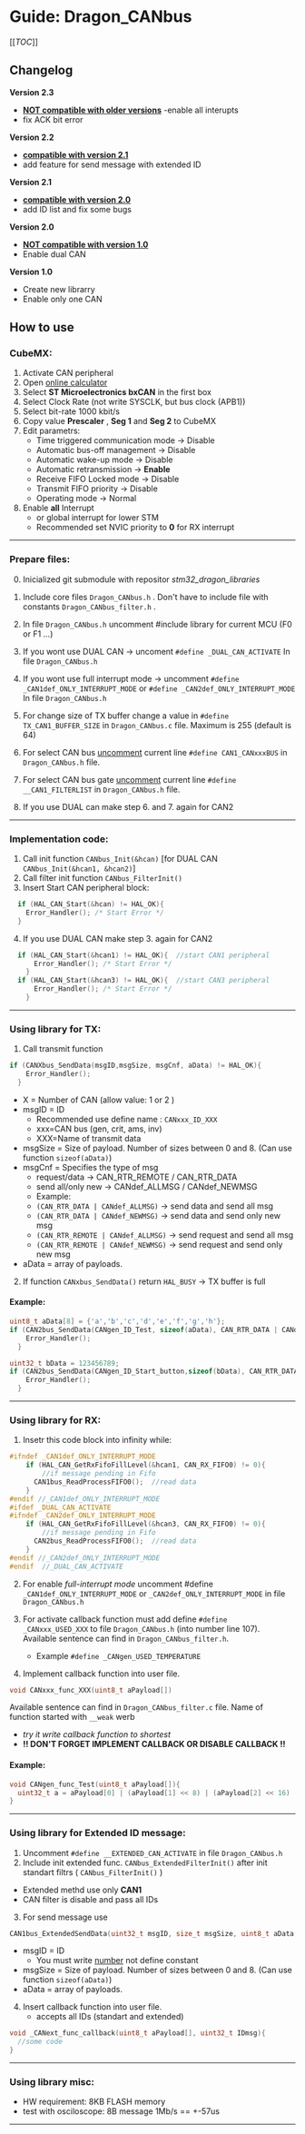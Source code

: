 
# Guide: Dragon_CANbus


[[_TOC_]]

## Changelog
**Version 2.3**
- **<ins>NOT compatible with older versions</ins>**
 -enable all interupts
- fix ACK bit error

**Version 2.2**
- **<ins>compatible with version 2.1</ins>**
- add feature for send message with extended ID

**Version 2.1**
- **<ins>compatible with version 2.0</ins>**
- add ID list and fix some bugs

**Version 2.0**
- **<ins>NOT compatible with version 1.0</ins>**
- Enable dual CAN

**Version 1.0**
- Create new librarry 
- Enable only one CAN

## How to use
### CubeMX:
1. Activate CAN peripheral
2. Open [online calculator](http://www.bittiming.can-wiki.info/ "online calculator")
3. Select **ST Microelectronics bxCAN** in the first box
4. Select Clock Rate (not write SYSCLK, but bus clock (APB1))
5. Select bit-rate  1000 kbit/s
6. Copy value **Prescaler** , **Seg 1** and **Seg 2** to CubeMX 
7. Edit parametrs:
   - Time triggered communication mode -> Disable
   -  Automatic bus-off management -> Disable
   -  Automatic wake-up mode -> Disable
   -  Automatic retransmission -> **Enable**
   -  Receive FIFO Locked mode -> Disable
   -  Transmit FIFO priority -> Disable
   -  Operating mode -> Normal
8. Enable **all** Interrupt
   - or global interrupt for lower STM
   - Recommended set NVIC priority to **0** for RX interrupt 
------------
### Prepare files:
0. Inicialized git submodule with repositor *stm32_dragon_libraries*
 
1. Include core files `Dragon_CANbus.h` . Don't have to include file with constants `Dragon_CANbus_filter.h` . 
2.  In file `Dragon_CANbus.h` uncomment #include library for current MCU (F0 or F1 ...) 
3. If you wont use DUAL CAN -> uncoment `#define _DUAL_CAN_ACTIVATE` In file `Dragon_CANbus.h`
4. If you wont use full interrupt mode -> uncomment `#define _CAN1def_ONLY_INTERRUPT_MODE` or `#define _CAN2def_ONLY_INTERRUPT_MODE` In file `Dragon_CANbus.h`
5. For change size of TX buffer change a value in `#define TX_CAN1_BUFFER_SIZE` in `Dragon_CANbus.c` file. Maximum is 255 (default is 64)
6. For select CAN bus <ins>uncomment</ins> current line `#define CAN1_CANxxxBUS` in `Dragon_CANbus.h` file.
7. For select CAN bus gate <ins>uncomment</ins> current line `#define __CAN1_FILTERLIST` in `Dragon_CANbus.h` file.
8. If you use DUAL can make step 6. and 7. again for CAN2
------------
### Implementation code:
1. Call init function `CANbus_Init(&hcan)` [for DUAL CAN `CANbus_Init(&hcan1, &hcan2)`]
2. Call filter init function `CANbus_FilterInit()`
3. Insert Start CAN peripheral block: 
```c
  if (HAL_CAN_Start(&hcan) != HAL_OK){  
    Error_Handler(); /* Start Error */
  }
```
4. If you use DUAL CAN make step 3. again for CAN2
```c
  if (HAL_CAN_Start(&hcan1) != HAL_OK){  //start CAN1 peripheral  
      Error_Handler(); /* Start Error */
    }
  if (HAL_CAN_Start(&hcan3) != HAL_OK){  //start CAN3 peripheral    
      Error_Handler(); /* Start Error */
    }
```
------------
### Using library for TX:
1. Call transmit function 
```c
if (CANXbus_SendData(msgID,msgSize, msgCnf, aData) != HAL_OK){
    Error_Handler();
  }
```
   - X = Number of CAN (allow value: 1 or 2 )
   - msgID = ID
      - Recommended use define name : `CANxxx_ID_XXX` 
      - xxx=CAN bus (gen, crit, ams, inv) 
      - XXX=Name of transmit data
   - msgSize = Size of payload. Number of sizes between 0 and 8. (Can use function `sizeof(aData)`)
   - msgCnf = Specifies the type of msg
      - request/data -> CAN_RTR_REMOTE / CAN_RTR_DATA
      - send all/only new -> CANdef_ALLMSG / CANdef_NEWMSG
      - Example: 
      - `(CAN_RTR_DATA | CANdef_ALLMSG)`  -> send data and send all msg
      - `(CAN_RTR_DATA | CANdef_NEWMSG)`  -> send data and send only new msg
      - `(CAN_RTR_REMOTE | CANdef_ALLMSG)`  -> send request and send all msg
      - `(CAN_RTR_REMOTE | CANdef_NEWMSG)`  -> send request and send only new msg
   - aData = array of payloads. 
2. If function `CANxbus_SendData()` return `HAL_BUSY` -> TX buffer is full
   
#### **Example:**
```c
uint8_t aData[8] = {'a','b','c','d','e','f','g','h'};
if (CAN2bus_SendData(CANgen_ID_Test, sizeof(aData), CAN_RTR_DATA | CANdef_ALLMSG, aData) != HAL_OK){
    Error_Handler();
  }

uint32_t bData = 123456789;
if (CAN2bus_SendData(CANgen_ID_Start_button,sizeof(bData), CAN_RTR_DATA | CANdef_ALLMSG, (uint8_t*)&bData) != HAL_OK){
    Error_Handler();
  }
```
------------
### Using library for RX:
1. Insetr this code block into infinity while:
```c
#ifndef _CAN1def_ONLY_INTERRUPT_MODE
    if (HAL_CAN_GetRxFifoFillLevel(&hcan1, CAN_RX_FIFO0) != 0){
        //if message pending in Fifo
      CAN1bus_ReadProcessFIFO0();  //read data
    }
#endif //_CAN1def_ONLY_INTERRUPT_MODE
#ifdef _DUAL_CAN_ACTIVATE    
#ifndef _CAN2def_ONLY_INTERRUPT_MODE
    if (HAL_CAN_GetRxFifoFillLevel(&hcan3, CAN_RX_FIFO0) != 0){
        //if message pending in Fifo
      CAN2bus_ReadProcessFIFO0();  //read data
    }
#endif //_CAN2def_ONLY_INTERRUPT_MODE
#endif  //_DUAL_CAN_ACTIVATE
```
2. For enable *full-interrupt mode* uncomment #define `_CAN1def_ONLY_INTERRUPT_MODE` or `_CAN2def_ONLY_INTERRUPT_MODE` in file `Dragon_CANbus.h`
3. For activate callback function must add define `#define _CANxxx_USED_XXX` to file `Dragon_CANbus.h` (into number line 107). Available sentence can find in `Dragon_CANbus_filter.h`. 
   - Example `#define _CANgen_USED_TEMPERATURE`


4. Implement callback function into user file.
```c
void CANxxx_func_XXX(uint8_t aPayload[])
``` 
Available sentence can find in `Dragon_CANbus_filter.c` file. Name of function started with `__weak` werb

- *try it write callback function to shortest*
- **!! DON'T FORGET IMPLEMENT CALLBACK OR DISABLE CALLBACK !!**

#### **Example:**
```c
void CANgen_func_Test(uint8_t aPayload[]){
  uint32_t a = aPayload[0] | (aPayload[1] << 8) | (aPayload[2] << 16) | (aPayload[3] << 24); //convert to uint32_t from array
}
``` 
------------
### Using library for Extended ID message:
1. Uncomment `#define __EXTENDED_CAN_ACTIVATE` in file `Dragon_CANbus.h`
2. Include init extended func. `CANbus_ExtendedFilterInit()` after init standart filtrs ( `CANbus_FilterInit()` )
- Extended methd use only **CAN1**
- CAN filter is disable and pass all IDs

3. For send message use 
```c
CAN1bus_ExtendedSendData(uint32_t msgID, size_t msgSize, uint8_t aData[]){
```
   - msgID = ID
      - You must write <ins>number</ins> not define constant
   - msgSize = Size of payload. Number of sizes between 0 and 8. (Can use function `sizeof(aData)`)
   - aData = array of payloads. 
4. Insert callback function into user file.
   - accepts all IDs (standart and extended)
```c
void _CANext_func_callback(uint8_t aPayload[], uint32_t IDmsg){
  //some code
}
```
------------

### Using library misc:
- HW requirement: 8KB FLASH memory
- test with osciloscope: 8B message  1Mb/s  == +-57us

------------
